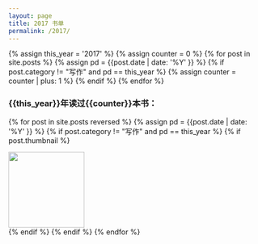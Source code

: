 ```yaml
---
layout: page
title: 2017 书单
permalink: /2017/
---
```



<div class="home content">
<div class="readings-list">
{% assign this_year = '2017' %}
{% assign counter = 0 %}
{% for post in site.posts  %}
    {% assign pd = {{post.date | date: '%Y' }} %}
    {% if post.category != "写作" and pd == this_year %}
        {% assign counter = counter | plus: 1 %}
    {% endif %}
{% endfor %}
<h3 >
<span class='header-year'>{{this_year}}</span>年读过<span class='header-counter'>{{counter}}</span>本书：
</h3>

{% for post in site.posts reversed %}
    {% assign pd = {{post.date | date: '%Y' }} %}
    {% if post.category != "写作" and pd == this_year %}
        {% if post.thumbnail %}
            <div  class="thumbnails">
            <a href="{{  post.url | prepend: site.baseurl  }}">
            <img src="{{post.thumbnail | prepend: site.baseurl }}" width='150'>
            </a>
            </div>
        {% endif %}
    {% endif %}
{% endfor %}
</div>
</div>

<br />
